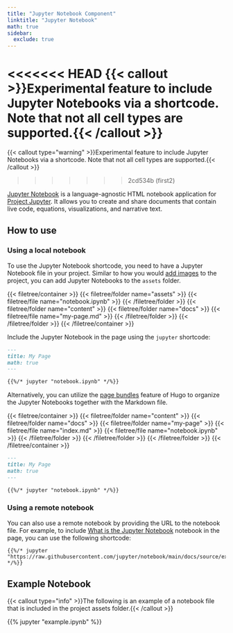 ```yaml
---
title: "Jupyter Notebook Component"
linktitle: "Jupyter Notebook"
math: true
sidebar:
  exclude: true
---
```


<<<<<<< HEAD
{{< callout >}}Experimental feature to include Jupyter Notebooks via a shortcode. Note that not all cell types are supported.{{< /callout >}}
=======
{{< callout type="warning" >}}Experimental feature to include Jupyter Notebooks via a shortcode. Note that not all cell types are supported.{{< /callout >}}
>>>>>>> 2cd534b (first2)

[Jupyter Notebook](https://jupyter.org/) is a language-agnostic HTML notebook application for [Project Jupyter](https://jupyter.org/). It allows you to create and share documents that contain live code, equations, visualizations, and narrative text.

<!--more-->

## How to use

### Using a local notebook

To use the Jupyter Notebook shortcode, you need to have a Jupyter Notebook file in your project. Similar to how you would [add images](../../organize-files#add-images) to the project, you can add Jupyter Notebooks to the `assets` folder.

{{< filetree/container >}}
  {{< filetree/folder name="assets" >}}
    {{< filetree/file name="notebook.ipynb" >}}
  {{< /filetree/folder >}}
  {{< filetree/folder name="content" >}}
    {{< filetree/folder name="docs" >}}
        {{< filetree/file name="my-page.md" >}}
    {{< /filetree/folder >}}
  {{< /filetree/folder >}}
{{< /filetree/container >}}

Include the Jupyter Notebook in the page using the `jupyter` shortcode:

```markdown {filename="content/docs/my-page.md"}
---
title: My Page
math: true
---

{{%/* jupyter "notebook.ipynb" */%}}
```

Alternatively, you can utilize the [page bundles][page-bundles] feature of Hugo to organize the Jupyter Notebooks together with the Markdown file.

{{< filetree/container >}}
  {{< filetree/folder name="content" >}}
    {{< filetree/folder name="docs" >}}
        {{< filetree/folder name="my-page" >}}
            {{< filetree/file name="index.md" >}}
            {{< filetree/file name="notebook.ipynb" >}}
        {{< /filetree/folder >}}
    {{< /filetree/folder >}}
  {{< /filetree/folder >}}
{{< /filetree/container >}}

```markdown {filename="content/docs/my-page/index.md"}
---
title: My Page
math: true
---

{{%/* jupyter "notebook.ipynb" */%}}
```

### Using a remote notebook

You can also use a remote notebook by providing the URL to the notebook file. For example, to include [What is the Jupyter Notebook](https://github.com/jupyter/notebook/blob/main/docs/source/examples/Notebook/What%20is%20the%20Jupyter%20Notebook.ipynb) notebook in the page, you can use the following shortcode:

```
{{%/* jupyter "https://raw.githubusercontent.com/jupyter/notebook/main/docs/source/examples/Notebook/What%20is%20the%20Jupyter%20Notebook.ipynb" */%}}
```

## Example Notebook

{{< callout type="info" >}}The following is an example of a notebook file that is included in the project assets folder.{{< /callout >}}

{{% jupyter "example.ipynb" %}}

[page-bundles]: https://gohugo.io/content-management/page-bundles/#leaf-bundles
